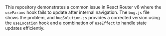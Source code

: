 This repository demonstrates a common issue in React Router v6 where the `useParams` hook fails to update after internal navigation. The `bug.js` file shows the problem, and `bugSolution.js` provides a corrected version using the `useLocation` hook and a combination of `useEffect` to handle state updates efficiently.